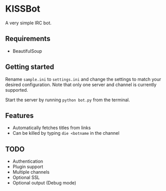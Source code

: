 KISSBot
=======
A very simple IRC bot.

Requirements
------------
 * BeautifulSoup

Getting started
---------------
Rename `sample.ini` to `settings.ini` and change the settings to match your
desired configuration. Note that only one server and channel is currently
supported.

Start the server by running `python bot.py` from the terminal.

Features
--------
 * Automatically fetches titles from links
 * Can be killed by typing `die <botname` in the channel

TODO
----
 * Authentication
 * Plugin support
 * Multiple channels
 * Optional SSL
 * Optional output (Debug mode)
